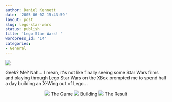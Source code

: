 ```yaml
---
author: Daniel Kennett
date: '2005-06-02 15:43:59'
layout: post
slug: lego-star-wars
status: publish
title: 'Lego Star Wars! '
wordpress_id: '14'
categories:
- General
---
```


<img src="http://ikennd.ac/pictures/lego/legomen.jpg"/>

Geek? Me? Nah... I mean, it's not like finally seeing some Star Wars films and playing through Lego Star Wars on the XBox prompted me to spend half a day building an X-Wing out of Lego...

<center><img src="http://ikennd.ac/pictures/lego/legostarwars.jpg"/>
The Game

<img src="http://ikennd.ac/pictures/lego/legobuilding.jpg"/>
Building 

<img src="http://ikennd.ac/pictures/lego/legoxwing.jpg"/>
The Result</center>